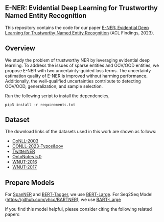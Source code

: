 ## E-NER: Evidential Deep Learning for Trustworthy Named Entity Recognition

This repository contains the code for our paper [E-NER: Evidential Deep Learning for Trustworthy Named Entity Recognition](http://arxiv.org/abs/2305.17854) (ACL Findings, 2023).

## Overview

We study the problem of trustworthy NER by leveraging evidential deep learning. To address the issues of sparse entities and OOV/OOD entities, we propose E-NER with two uncertainty-guided loss terms. The uncertainty estimation quality of E-NER is improved without harming performance. Additionally, the well-qualified uncertainties contribute to detecting OOV/OOD, generalization, and sample selection.


Run the following script to install the dependencies,
```
pip3 install -r requirements.txt
```

## Dataset

The download links of the datasets used in this work are shown as follows:
- [CoNLL-2003](https://www.clips.uantwerpen.be/conll2003/ner/)
- [CONLL-2023-Typos&oov](https://github.com/BeyonderXX/MINER)
- [TwitterNER](https://github.com/BeyonderXX/MINER)
- [OntoNotes 5.0](https://catalog.ldc.upenn.edu/LDC2013T19)
- [WNUT-2016](http://noisy-text.github.io/2016/ner-shared-task.html)
- [WNUT-2017](http://noisy-text.github.io/2017/emerging-rare-entities.html)

## Prepare Models

For [SpanNER](https://github.com/neulab/spanner) and [BERT-Tagger](), we use [BERT-Large](https://github.com/google-research/bert).
For Seq2Seq Model (https://github.com/yhcc/BARTNER), we use [BART-Large](https://paperswithcode.com/paper/bart-denoising-sequence-to-sequence-pre)

If you find this model helpful, please consider citing the following related papers:
